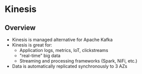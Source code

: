 # Kinesis

## Overview

- Kinesis is managed alternative for Apache Kafka
- Kinesis is great for:
    - Application logs, metrics, IoT, clickstreams
    - "real-time" big data
    - Streaming and processing frameworks (Spark, NiFi, etc.)
- Data is automatically replicated synchronously to 3 AZs
